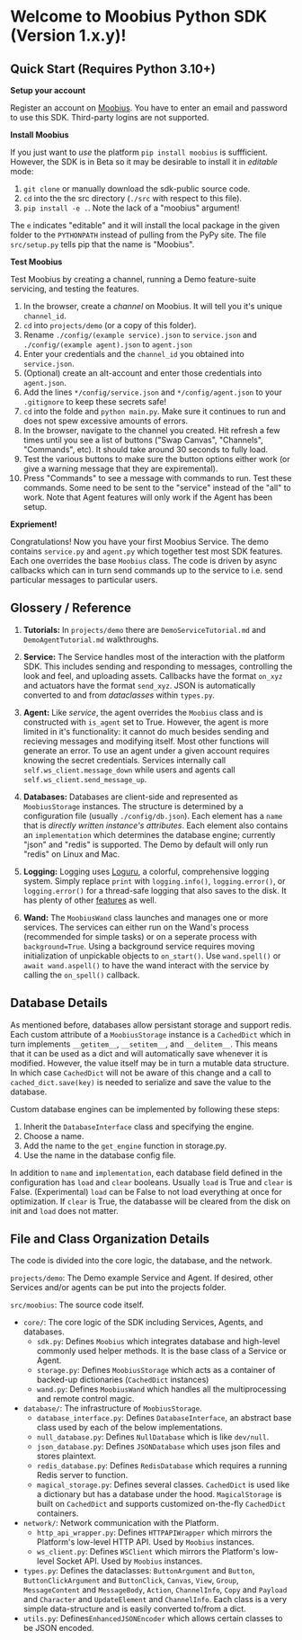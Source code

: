 # Welcome to Moobius Python SDK (Version 1.x.y)!

## Quick Start (Requires Python 3.10+)

**Setup your account**

Register an account on [Moobius](http://www.moobius.net). You have to enter an email and password to use this SDK. Third-party logins are not supported.

**Install Moobius**

If you just want to *use* the platform `pip install moobius` is suffficient. However, the SDK is in Beta so it may be desirable to install it in *editable* mode:

1. `git clone` or manually download the sdk-public source code.
2. `cd` into the the src directory (`./src` with respect to this file).
3. `pip install -e .`. Note the lack of a "moobius" argument!

The `e` indicates "editable" and it will install the local package in the given folder to the `PYTHONPATH` instead of pulling from the PyPy site. The file `src/setup.py` tells pip that the name is "Moobius".

**Test Moobius**

Test Moobius by creating a channel, running a Demo feature-suite servicing, and testing the features.

1. In the browser, create a *channel* on Moobius. It will tell you it's unique `channel_id`.
2. `cd` into `projects/demo` (or a copy of this folder).
2. Rename `./config/(example service).json` to `service.json` and  `./config/(example agent).json` to `agent.json`
3. Enter your credentials and the `channel_id` you obtained into `service.json`.
4. (Optional) create an alt-account and enter those credentials into `agent.json`.
5. Add the lines `*/config/service.json` and `*/config/agent.json` to your `.gitignore` to keep these secrets safe!
6. `cd` into the folde and `python main.py`. Make sure it continues to run and does not spew excessive amounts of errors.
7. In the browser, navigate to the channel you created. Hit refresh a few times until you see a list of buttons ("Swap Canvas", "Channels", "Commands", etc). It should take around 30 seconds to fully load.
8. Test the various buttons to make sure the button options either work (or give a warning message that they are expiremental).
9. Press "Commands" to see a message with commands to run. Test these commands. Some need to be sent to the "service" instead of the "all" to work. Note that Agent features will only work if the Agent has been setup.

**Expriement!**

Congratulations! Now you have your first Moobius Service. The demo contains `service.py` and `agent.py` which together test most SDK features. Each one overrides the base `Moobius` class. The code is driven by async callbacks which can in turn send commands up to the service to i.e. send particular messages to particular users.

## Glossery / Reference

1. **Tutorials:** In `projects/demo` there are `DemoServiceTutorial.md` and `DemoAgentTutorial.md` walkthroughs.

2. **Service:** The Service handles most of the interaction with the platform SDK. This includes sending and responding to messages, controlling the look and feel, and uploading assets. Callbacks have the format `on_xyz` and actuators have the format `send_xyz`. JSON is automatically converted to and from *dataclasses* within `types.py`.

3. **Agent:** Like *service*, the agent overrides the `Moobius` class and is constructed with `is_agent` set to True. However, the agent is more limited in it's functionality: it cannot do much besides sending and recieving messages and modifying itself. Most other functions will generate an error. To use an agent under a given account requires knowing the secret credentials. Services internally call `self.ws_client.message_down` while users and agents call `self.ws_client.send_message_up`.

4. **Databases:** Databases are client-side and represented as `MoobiusStorage` instances. The structure is determined by a configuration file (usually `./config/db.json`). Each element has a `name` that is *directly written instance's attributes*. Each element also contains an `implementation` which determines the database engine; currently "json" and "redis" is supported. The Demo by default will only run "redis" on Linux and Mac.

5. **Logging:** Logging uses [Loguru](https://loguru.readthedocs.io/en/stable/), a colorful, comprehensive logging system. Simply replace `print` with `logging.info()`, `logging.error()`, or `logging.error()` for a thread-safe logging that also saves to the disk. It has plenty of other [features](https://loguru.readthedocs.io/en/stable/) as well.

6. **Wand:** The `MoobiusWand` class launches and manages one or more services. The services can either run on the Wand's process (recommended for simple tasks) or on a seperate process with `background=True`. Using a background service requires moving initialization of unpickable objects to `on_start()`. Use `wand.spell()` or `await wand.aspell()` to have the wand interact with the service by calling the `on_spell()` callback.

## Database Details

As mentioned before, databases allow persistant storage and support redis. Each custom attribute of a `MoobiusStorage` instance is a `CachedDict` which in turn implements `__getitem__`, `__setitem__`, and `__delitem__`. This means that it can be used as a dict and will automatically save whenever it is modified. However, the value itself may be in turn a mutable data structure. In which case `CachedDict` will not be aware of this change and a call to `cached_dict.save(key)` is needed to serialize and save the value to the database.

Custom database engines can be implemented by following these steps:
1. Inherit the `DatabaseInterface` class and specifying the engine.
2. Choose a name.
3. Add the name to the `get_engine` function in storage.py.
4. Use the name in the database config file.

In addition to `name` and `implementation`, each database field defined in the configuration has `load` and `clear` booleans. Usually `load` is True and `clear` is False. (Experimental) `load` can be False to not load everything at once for optimization. If `clear` is True, the databasse will be cleared from the disk on init and `load` does not matter.

## File and Class Organization Details

The code is divided into the core logic, the database, and the network.

`projects/demo`: The Demo example Service and Agent. If desired, other Services and/or agents can be put into the projects folder.

`src/moobius`: The source code itself.

- `core/`: The core logic of the SDK including Services, Agents, and databases.
   - `sdk.py`: Defines `Moobius` which integrates database and high-level commonly used helper methods. It is the base class of a Service or Agent.
   - `storage.py`: Defines `MoobiusStorage` which acts as a container of backed-up dictionaries (`CachedDict` instances)
   - `wand.py`: Defines `MoobiusWand` which handles all the multiprocessing and remote control magic. 
- `database/`: The infrastructure of `MoobiusStorage`.
   - `database_interface.py`: Defines `DatabaseInterface`, an abstract base class used by each of the below implementations.
   - `null_database.py`: Defines `NullDatabase` which is like `dev/null`.
   - `json_database.py`: Defines `JSONDatabase` which uses json files and stores plaintext.
   - `redis_database.py`: Defines `RedisDatabase` which requires a running Redis server to function.
   - `magical_storage.py`: Defines several classes. `CachedDict` is used like a dictionary but has a database under the hood. `MagicalStorage` is built on `CachedDict` and supports customized on-the-fly `CachedDict` containers.
- `network/`: Network communication with the Platform.
   - `http_api_wrapper.py`: Defines `HTTPAPIWrapper` which mirrors the Platform's low-level HTTP API. Used by `Moobius` instances.
   - `ws_client.py`: Defines `WSClient` which mirrors the Platform's low-level Socket API. Used by `Moobius` instances.
- `types.py`: Defines the dataclasses: `ButtonArgument` and `Button`, `ButtonClickArgument` and `ButtonClick`, `Canvas`, `View`, `Group`, `MessageContent` and `MessageBody`, `Action`, `ChannelInfo`, `Copy` and `Payload` and `Character` and `UpdateElement` and `ChannelInfo`. Each class is a very simple data-structure and is easily converted to/from a dict.
- `utils.py`: Defines`EnhancedJSONEncoder` which allows certain classes to be JSON encoded.
